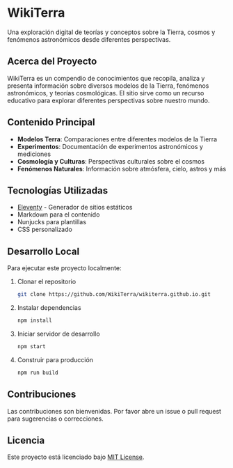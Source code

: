 # WikiTerra

Una exploración digital de teorías y conceptos sobre la Tierra, cosmos y fenómenos astronómicos desde diferentes perspectivas.

## Acerca del Proyecto

WikiTerra es un compendio de conocimientos que recopila, analiza y presenta información sobre diversos modelos de la Tierra, fenómenos astronómicos, y teorías cosmológicas. El sitio sirve como un recurso educativo para explorar diferentes perspectivas sobre nuestro mundo.

## Contenido Principal

- **Modelos Terra**: Comparaciones entre diferentes modelos de la Tierra
- **Experimentos**: Documentación de experimentos astronómicos y mediciones
- **Cosmología y Culturas**: Perspectivas culturales sobre el cosmos
- **Fenómenos Naturales**: Información sobre atmósfera, cielo, astros y más

## Tecnologías Utilizadas

- [Eleventy](https://www.11ty.dev/) - Generador de sitios estáticos
- Markdown para el contenido
- Nunjucks para plantillas
- CSS personalizado

## Desarrollo Local

Para ejecutar este proyecto localmente:

1. Clonar el repositorio

   ```bash
   git clone https://github.com/WikiTerra/wikiterra.github.io.git
   ```

2. Instalar dependencias

   ```bash
   npm install
   ```

3. Iniciar servidor de desarrollo

   ```bash
   npm start
   ```

4. Construir para producción

   ```bash
   npm run build
   ```

## Contribuciones

Las contribuciones son bienvenidas. Por favor abre un issue o pull request para sugerencias o correcciones.

## Licencia

Este proyecto está licenciado bajo [MIT License](LICENSE).
